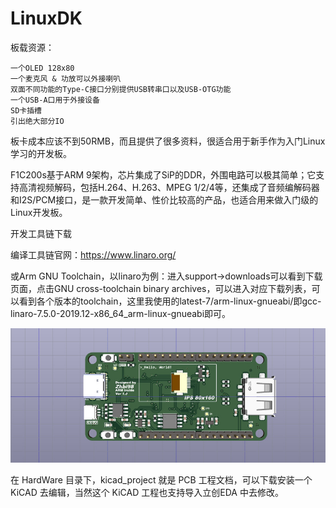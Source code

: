 # LinuxDK

板载资源：

    一个OLED 128x80
    一个麦克风 & 功放可以外接喇叭
    双面不同功能的Type-C接口分别提供USB转串口以及USB-OTG功能
    一个USB-A口用于外接设备
    SD卡插槽
    引出绝大部分IO

板卡成本应该不到50RMB，而且提供了很多资料，很适合用于新手作为入门Linux学习的开发板。

F1C200s基于ARM 9架构，芯片集成了SiP的DDR，外围电路可以极其简单；它支持高清视频解码，包括H.264、H.263、MPEG 1/2/4等，还集成了音频编解码器和I2S/PCM接口，是一款开发简单、性价比较高的产品，也适合用来做入门级的Linux开发板。

开发工具链下载

编译工具链官网：https://www.linaro.org/

或Arm GNU Toolchain，以linaro为例：进入support->downloads可以看到下载页面，点击GNU cross-toolchain binary archives，可以进入对应下载列表，可以看到各个版本的toolchain，这里我使用的latest-7/arm-linux-gnueabi/即gcc-linaro-7.5.0-2019.12-x86_64_arm-linux-gnueabi即可。

![image.png](./20240101210614.jpg)

在 HardWare 目录下，kicad_project 就是 PCB 工程文档，可以下载安装一个 KiCAD 去编辑，当然这个 KiCAD 工程也支持导入立创EDA 中去修改。
